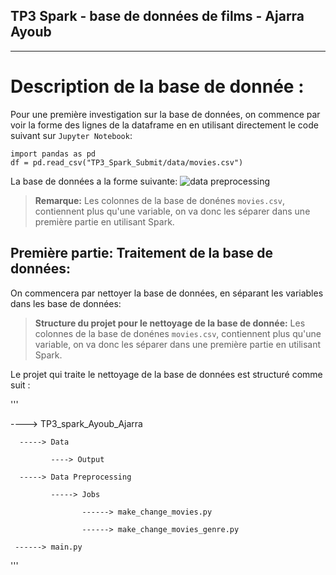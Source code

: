 ## TP3 Spark - base de données de films - Ajarra Ayoub
----------------------
# Description de la base de donnée : 


Pour une première investigation sur la base de données, on commence par voir la forme des lignes de la dataframe en en utilisant directement le code suivant sur `Jupyter Notebook`:
```
import pandas as pd
df = pd.read_csv("TP3_Spark_Submit/data/movies.csv")
```

La base de données a la forme suivante: 
![data preprocessing](data_investigation.jpg)

> **Remarque:** 
Les colonnes de la base de donénes `movies.csv`, contiennent plus qu'une variable, on va donc les séparer dans une première partie en utilisant Spark.

## Première partie: Traitement de la base de données: 

On commencera par nettoyer la base de données, en séparant les variables dans les base de données:

> **Structure du projet pour le nettoyage de la base de donnée:** 
Les colonnes de la base de donénes `movies.csv`, contiennent plus qu'une variable, on va donc les séparer dans une première partie en utilisant Spark.

Le projet qui traite le nettoyage de la base de données est structuré comme suit :

'''

----> TP3_spark_Ayoub_Ajarra     

      -----> Data 
      
             ----> Output
             
      -----> Data Preprocessing
      
             -----> Jobs
             
                    ------> make_change_movies.py
                    
                    ------> make_change_movies_genre.py
                    
     ------> main.py
                  
'''
